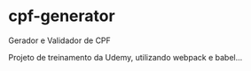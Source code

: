 # cpf-generator
Gerador e Validador de CPF 

Projeto de treinamento da Udemy, utilizando webpack e babel...
